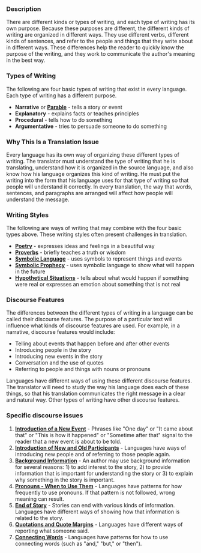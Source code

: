 
### Description

There are different kinds or types of writing, and each type of writing has its own purpose. Because these purposes are different, the different kinds of writing are organized in different ways. They use different verbs, different kinds of sentences, and refer to the people and things that they write about  in different ways. These differences help the reader to quickly know the purpose of the writing, and they work to communicate the author's meaning in the best way.

### Types of Writing

The following are four basic types of writing that exist in every language. Each type of writing has a different purpose.

* **Narrative** or **[Parable](../figs-parables/01.md)** - tells a story or event
* **Explanatory** - explains facts or teaches principles
* **Procedural** - tells how to do something
* **Argumentative** - tries to persuade someone to do something

### Why This Is a Translation Issue

Every language has its own way of organizing these different types of writing. The translator must understand the type of writing that he is translating, understand how it is organized in the source language, and also know how his language organizes this kind of writing. He must put the writing into the form that his language uses for that type of writing so that people will understand it correctly. In every translation, the way that words, sentences, and paragraphs are arranged will affect how people will understand the message.

### Writing Styles

The following are ways of writing that may combine with the four basic types above. These writing styles often present challenges in translation.

* **[Poetry](../writing-poetry/01.md)** - expresses ideas and feelings in a beautiful way
* **[Proverbs](../writing-proverbs/01.md)** - briefly teaches a truth or wisdom
* **[Symbolic Language](../writing-symlanguage/01.md)** - uses symbols to represent things and events
* **[Symbolic Prophecy](../writing-apocalypticwriting/01.md)** - uses symbolic language to show what will happen in the future
* **[Hypothetical Situations](../figs-hypo/01.md)** - tells about what would happen if something were real or expresses an emotion about something that is not real

### Discourse Features

The differences between the different types of writing in a language can be called their discourse features. The purpose of a particular text will influence what kinds of discourse features are used. For example, in a narrative, discourse features would include:

* Telling about events that happen before and after other events
* Introducing people in the story
* Introducing new events in the story
* Conversation and the use of quotes
* Referring to people and things with nouns or pronouns

Languages have different ways of using these different discourse features. The translator will need to study the way his language does each of these things, so that his translation communicates the right message in a clear and natural way. Other types of writing have other discourse features.

### Specific discourse issues

1. **[Introduction of a New Event](../writing-newevent/01.md)** - Phrases like "One day" or "It came about that" or "This is how it happened" or "Sometime after that" signal to the reader that a new event is about to be told.
1. **[Introduction of New and Old Participants](../writing-participants/01.md)** - Languages have ways of introducing new people and of referring to those people again.
1. **[Background Information](../writing-background/01.md)** - An author may use background information for several reasons: 1) to add interest to the story, 2) to provide information that is important for understanding the story or 3) to explain why something in the story is important.
1. **[Pronouns - When to Use Them](../writing-pronouns/01.md)** - Languages have patterns for how frequently to use pronouns. If that pattern is not followed, wrong meaning can result.
2. **[End of Story](../writing-endofstory/01.md)** - Stories can end with various kinds of information. Languages have different ways of showing how that information is related to the story.
1. **[Quotations and Quote Margins](../writing-quotations/01.md)** - Languages have different ways of reporting what someone said.
1. **[Connecting Words](../writing-connectingwords/01.md)** - Languages have patterns for how to use connecting words (such as "and," "but," or "then").

